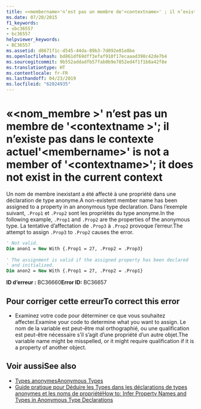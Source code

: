 ```yaml
---
title: «<membername>'n’est pas un membre de'<contextname>' ; il n’existe pas dans le contexte actuel
ms.date: 07/20/2015
f1_keywords:
- vbc36557
- bc36557
helpviewer_keywords:
- BC36557
ms.assetid: d8671f1c-d545-44da-89b3-7d892e01e8be
ms.openlocfilehash: bd861df69dff3efaf910f17ecaaad398c42de7b4
ms.sourcegitcommit: 9b552addadfb57fab0b9e7852ed4f1f1b8a42f8e
ms.translationtype: HT
ms.contentlocale: fr-FR
ms.lasthandoff: 04/23/2019
ms.locfileid: "62024935"
---
```

# <a name="membername-is-not-a-member-of-contextname-it-does-not-exist-in-the-current-context"></a><span data-ttu-id="42dd9-102">«\<nom_membre >' n’est pas un membre de '\<contextname >'; il n’existe pas dans le contexte actuel</span><span class="sxs-lookup"><span data-stu-id="42dd9-102">'\<membername>' is not a member of '\<contextname>'; it does not exist in the current context</span></span>
<span data-ttu-id="42dd9-103">Un nom de membre inexistant a été affecté à une propriété dans une déclaration de type anonyme.</span><span class="sxs-lookup"><span data-stu-id="42dd9-103">A non-existent member name has been assigned to a property in an anonymous type declaration.</span></span> <span data-ttu-id="42dd9-104">Dans l’exemple suivant, `.Prop1` et `.Prop2` sont les propriétés du type anonyme.</span><span class="sxs-lookup"><span data-stu-id="42dd9-104">In the following example, `.Prop1` and `.Prop2` are the properties of the anonymous type.</span></span> <span data-ttu-id="42dd9-105">La tentative d’affectation de `.Prop3` à `.Prop2` provoque l’erreur.</span><span class="sxs-lookup"><span data-stu-id="42dd9-105">The attempt to assign `.Prop3` to `.Prop2` causes the error.</span></span>  
  
```vb  
' Not valid.  
Dim anon1 = New With {.Prop1 = 27, .Prop2 = .Prop3}  
  
' The assignment is valid if the assigned property has been declared   
' and initialized.  
Dim anon2 = New With {.Prop1 = 27, .Prop2 = .Prop1}  
```  
  
 <span data-ttu-id="42dd9-106">**ID d’erreur :** BC36660</span><span class="sxs-lookup"><span data-stu-id="42dd9-106">**Error ID:** BC36657</span></span>  
  
## <a name="to-correct-this-error"></a><span data-ttu-id="42dd9-107">Pour corriger cette erreur</span><span class="sxs-lookup"><span data-stu-id="42dd9-107">To correct this error</span></span>  
  
- <span data-ttu-id="42dd9-108">Examinez votre code pour déterminer ce que vous souhaitez affecter.</span><span class="sxs-lookup"><span data-stu-id="42dd9-108">Examine your code to determine what you want to assign.</span></span> <span data-ttu-id="42dd9-109">Le nom de la variable est peut-être mal orthographié, ou une qualification est peut-être nécessaire s’il s’agit d’une propriété d’un autre objet.</span><span class="sxs-lookup"><span data-stu-id="42dd9-109">The variable name might be misspelled, or it might require qualification if it is a property of another object.</span></span>  
  
## <a name="see-also"></a><span data-ttu-id="42dd9-110">Voir aussi</span><span class="sxs-lookup"><span data-stu-id="42dd9-110">See also</span></span>

- [<span data-ttu-id="42dd9-111">Types anonymes</span><span class="sxs-lookup"><span data-stu-id="42dd9-111">Anonymous Types</span></span>](../../visual-basic/programming-guide/language-features/objects-and-classes/anonymous-types.md)
- [<span data-ttu-id="42dd9-112">Guide pratique pour Déduire les Types dans les déclarations de types anonymes et les noms de propriété</span><span class="sxs-lookup"><span data-stu-id="42dd9-112">How to: Infer Property Names and Types in Anonymous Type Declarations</span></span>](../../visual-basic/programming-guide/language-features/objects-and-classes/how-to-infer-property-names-and-types-in-anonymous-type-declarations.md)

